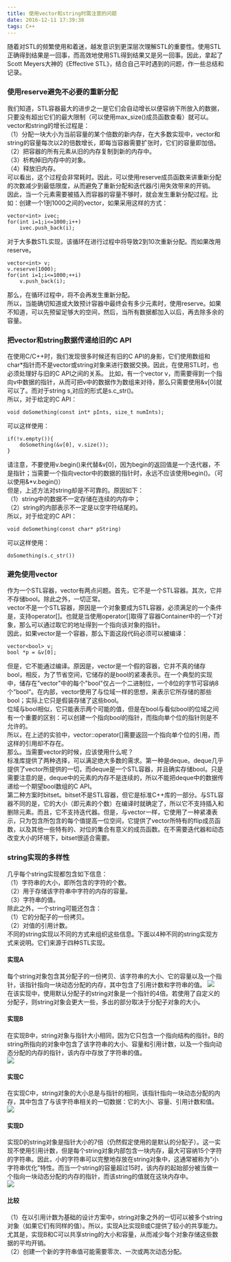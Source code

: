 ```yaml
---
title: 使用vector和string时需注意的问题
date: 2016-12-11 17:39:38
tags: C++
---
```

随着对STL的频繁使用和着迷，越发意识到更深层次理解STL的重要性。使用STL正确得到结果是一回事，而高效地使用STL得到结果又是另一回事。因此，拿起了Scott Meyers大神的《Effective STL》，结合自己平时遇到的问题，作一些总结和记录。
<!--more-->
### 使用reserve避免不必要的重新分配
我们知道，STL容器最大的进步之一是它们会自动增长以便容纳下所放入的数据，只要没有超出它们的最大限制（可以使用max\_size()成员函数查看）就可以。vector和string的增长过程是：     
（1）分配一块大小为当前容量的某个倍数的新内存，在大多数实现中，vector和string的容量每次以2的倍数增长，即每当容器需要扩张时，它们的容量即加倍。    
（2）把容器的所有元素从旧的内存复制到新的内存中。     
（3）析构掉旧内存中的对象。     
（4）释放旧内存。   
可以看出，这个过程会非常耗时。因此，可以使用reserve成员函数来讲重新分配的次数减少到最低限度，从而避免了重新分配和迭代器/引用失效带来的开销。    
因此，当一个元素需要被插入而容器的容量不够时，就会发生重新分配过程。比如：创建一个1到1000之间的vector<int>，如果采用这样的方式：

	vector<int> ivec;
	for(int i=1;i<=1000;i++)
		ivec.push_back(i);
对于大多数STL实现，该循环在进行过程中将导致2到10次重新分配。而如果改用reserve。

	vector<int> v;
	v.reserve(1000);
	for(int i=1;i<=1000;++i)
		v.push_back(i);
那么，在循环过程中，将不会再发生重新分配。    
所以，当能确切知道或大致预计容器中最终会有多少元素时，使用reserve。如果不知道，可以先预留足够大的空间，然后，当所有数据都加入以后，再去除多余的容量。   
### 把vector和string数据传递给旧的C API
在使用C/C++时，我们发现很多时候还有旧的C API的身影，它们使用数组和char*指针而不是vector或string对象来进行数据交换。因此，在使用STL时，也必须处理好与旧的C API之间的关系。
比如，有一个vector v，而需要得到一个指向v中数据的指针，从而可把v中的数据作为数组来对待，那么只需要使用&v[0]就可以了。而对于string s,对应的形式是s.c\_str()。    
所以，对于给定的C API：    	
	
	void doSomething(const int* pInts, size_t numInts);
可以这样使用：
	
	if(!v.empty()){
		doSomething(&v[0], v.size());
	}
请注意，不要使用v.begin()来代替&v[0]，因为begin的返回值是一个迭代器，不是指针；当需要一个指向vector中的数据的指针时，永远不应该使用begin()。（可以使用&*v.begin()）     
但是，上述方法对string却是不可靠的。原因如下：    
（1）string中的数据不一定存储在连续的内存中；      
（2）string的内部表示不一定是以空字符结尾的。    
所以，对于给定的C API：

	void doSomething(const char* pString)
可以这样使用： 

	doSomething(s.c_str())	

### 避免使用vector<bool>
作为一个STL容器，vector<bool>有两点问题。首先，它不是一个STL容器。其次，它并不存储bool。除此之外，一切正常。    
vector<bool>不是一个STL容器，原因是一个对象要成为STL容器，必须满足的一个条件是，支持operator[]。也就是当使用operator[]取得了容器Container<T>中的一个T对象，那么可以通过取它的地址得到一个指向该对象的指针。     
因此，如果vector<bool>是一个容器，那么下面这段代码必须可以被编译：
	
	vector<bool> v;
	bool *p = &v[0];

但是，它不能通过编译。原因是，vector<bool>是一个假的容器，它并不真的储存bool，相反，为了节省空间，它储存的是bool的紧凑表示。在一个典型的实现中，储存在"vector"中的每个"bool"仅占一个二进制位，一个8位的字节可容纳8个"bool"。在内部，vector<bool>使用了与位域一样的思想，来表示它所存储的那些bool；实际上它只是假装存储了这些bool。    
位域与bool相似，它只能表示两个可能的值，但是在bool与看似bool的位域之间有一个重要的区别：可以创建一个指向bool的指针，而指向单个位的指针则是不允许的。     
所以，在上述的实验中，vector<bool>::operator[]需要返回一个指向单个位的引用，而这样的引用却不存在。    
那么。当需要vector<bool>的时候，应该使用什么呢？       
标准库提供了两种选择，可以满足绝大多数的需求。第一种是deque<bool>。deque几乎提供了vector所提供的一切，而deque<bool>是一个STL容器，并且确实存储bool。只是需要注意的是，deque中的元素的内存不是连续的，所以不能把deque<bool>中的数据传递给一个期望bool数组的C API。      
第二种方案时bitset。bitset不是STL容器，但它是标准C++库的一部分。与STL容器不同的是，它的大小（即元素的个数）在编译时就确定了，所以它不支持插入和删除元素。而且，它不支持迭代器。但是，与vector<bool>一样，它使用了一种紧凑表示，只为包含所包含的每个值提高一位空间，它提供了vector<bool>所特有的flip成员函数，以及其他一些特有的、对位的集合有意义的成员函数。在不需要迭代器和动态改变大小的环境下，bitset很适合需要。

### string实现的多样性

几乎每个string实现都包含如下信息：      
（1）字符串的大小，即所包含的字符的个数。     
（2）用于存储该字符串中字符的内存的容量。     
（3）字符串的值。      
除此之外，一个string可能还包含：      
（1）它的分配子的一份拷贝。         
（2）对值的引用计数。     
不同的string实现以不同的方式来组织这些信息。下面以4种不同的string实现方式来说明。它们来源于四种STL实现。    
#### 实现A
每个string对象包含其分配子的一份拷贝、该字符串的大小、它的容量以及一个指针，该指针指向一块动态分配的内存，其中包含了引用计数和字符串的值。
![](http://i.imgur.com/5ySzRwe.png)     
在该实现中，使用默认分配子的string对象是一个指针的4倍。若使用了自定义的分配子，则string对象会更大一些，多出的部分取决于分配子对象的大小。    
#### 实现B
在实现B中，string对象与指针大小相同，因为它只包含一个指向结构的指针。B的string所指向的对象中包含了该字符串的大小、容量和引用计数，以及一个指向动态分配的内存的指针，该内存中存放了字符串的值。      
![](http://i.imgur.com/NhnOLNi.png)      
#### 实现C
在实现C中，string对象的大小总是与指针的相同，该指针指向一块动态分配的内存，其中包含了与该字符串相关的一切数据：它的大小、容量、引用计数和值。  
![](http://i.imgur.com/pdowvMe.png)    
#### 实现D
实现D的string对象是指针大小的7倍（仍然假定使用的是默认的分配子）。这一实现不使用引用计数，但是每个string对象内部包含一块内存，最大可容纳15个字符的字符串。因此，小的字符串可以完整地存放在string对象中，这通常被称为“小字符串优化”特性。而当一个string的容量超过15时，该内存的起始部分被当做一个指向一块动态分配的内存的指针，而该string的值就在这块内存中。   
![](http://i.imgur.com/dD1svMe.png)
#### 比较
（1）在以引用计数为基础的设计方案中，string对象之外的一切可以被多个string对象（如果它们有同样的值）。所以，实现A比实现B或C提供了较小的共享能力。尤其是，实现B和C可以共享string的大小和容量，从而减少每个对象存储这些数据的平均开销。          
（2）创建一个新的字符串值可能需要零次、一次或两次动态分配。      
    
